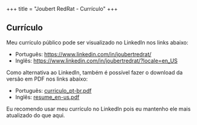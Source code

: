 +++
title = "Joubert RedRat - Currículo"
+++

## Currículo

Meu currículo público pode ser visualizado no LinkedIn nos links abaixo:

* Português: https://www.linkedin.com/in/joubertredrat/
* Inglês: https://www.linkedin.com/in/joubertredrat/?locale=en_US

Como alternativa ao LinkedIn, também é possível fazer o download da versão em PDF nos links abaixo:

* Português: [curriculo_pt-br.pdf](/assets/resume/curriculo_pt-br.pdf)
* Inglês: [resume_en-us.pdf](/assets/resume/resume_en-us.pdf)

Eu recomendo usar meu currículo no LinkedIn pois eu mantenho ele mais atualizado do que aqui.
